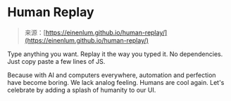 <!--yml
category: 未分类
date: 2024-05-27 14:29:31
-->

# Human Replay

> 来源：[https://einenlum.github.io/human-replay/](https://einenlum.github.io/human-replay/)

Type anything you want. Replay it the way you typed it. No dependencies. Just copy paste a few lines of JS.

Because with AI and computers everywhere, automation and perfection have become boring. We lack analog feeling. Humans are cool again. Let's celebrate by adding a splash of humanity to our UI.
